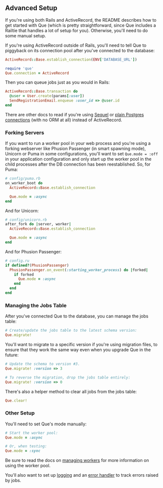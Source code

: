 ## Advanced Setup

If you're using both Rails and ActiveRecord, the README describes how to get started with Que (which is pretty straightforward, since Que includes a Railtie that handles a lot of setup for you). Otherwise, you'll need to do some manual setup.

If you're using ActiveRecord outside of Rails, you'll need to tell Que to piggyback on its connection pool after you've connected to the database:

```ruby
ActiveRecord::Base.establish_connection(ENV['DATABASE_URL'])

require 'que'
Que.connection = ActiveRecord
```

Then you can queue jobs just as you would in Rails:

```ruby
ActiveRecord::Base.transaction do
  @user = User.create(params[:user])
  SendRegistrationEmail.enqueue :user_id => @user.id
end
```

There are other docs to read if you're using [Sequel](https://github.com/chanks/que/blob/master/docs/using_sequel.md) or [plain Postgres connections](https://github.com/chanks/que/blob/master/docs/using_plain_connections.md) (with no ORM at all) instead of ActiveRecord.

### Forking Servers

If you want to run a worker pool in your web process and you're using a forking webserver like Phusion Passenger (in smart spawning mode), Unicorn or Puma in some configurations, you'll want to set `Que.mode = :off` in your application configuration and only start up the worker pool in the child processes after the DB connection has been reestablished. So, for Puma:

```ruby
# config/puma.rb
on_worker_boot do
  ActiveRecord::Base.establish_connection

  Que.mode = :async
end
```

And for Unicorn:

```ruby
# config/unicorn.rb
after_fork do |server, worker|
  ActiveRecord::Base.establish_connection

  Que.mode = :async
end
```

And for Phusion Passenger:

```ruby
# config.ru
if defined?(PhusionPassenger)
  PhusionPassenger.on_event(:starting_worker_process) do |forked|
    if forked
      Que.mode = :async
    end
  end
end
```

### Managing the Jobs Table

After you've connected Que to the database, you can manage the jobs table:

```ruby
# Create/update the jobs table to the latest schema version:
Que.migrate!
```

You'll want to migrate to a specific version if you're using migration files, to ensure that they work the same way even when you upgrade Que in the future:

```ruby
# Update the schema to version #3.
Que.migrate! :version => 3

# To reverse the migration, drop the jobs table entirely:
Que.migrate! :version => 0
```

There's also a helper method to clear all jobs from the jobs table:

```ruby
Que.clear!
```

### Other Setup

You'll need to set Que's mode manually:

```ruby
# Start the worker pool:
Que.mode = :async

# Or, when testing:
Que.mode = :sync
```

Be sure to read the docs on [managing workers](https://github.com/chanks/que/blob/master/docs/managing_workers.md) for more information on using the worker pool.

You'll also want to set up [logging](https://github.com/chanks/que/blob/master/docs/logging.md) and an [error handler](https://github.com/chanks/que/blob/master/docs/error_handling.md) to track errors raised by jobs.

